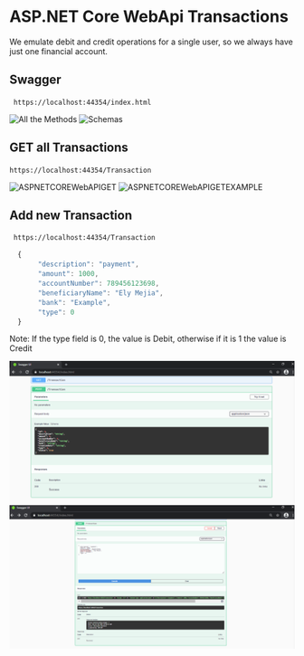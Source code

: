 # ASP.NET Core WebApi Transactions

We emulate debit and credit operations for a single user, so we always have just one financial account. 

## Swagger

``` https://localhost:44354/index.html```

![All the Methods](./TransacctionAPI/Images/01.png)
![Schemas](./TransacctionAPI/Images/04.png)

## GET all Transactions

``` https://localhost:44354/Transaction ```

![ASPNETCOREWebAPIGET](./TransacctionAPI/Images/02.png)
![ASPNETCOREWebAPIGETEXAMPLE](./TransacctionAPI/Images/06.png)

## Add new Transaction

``` https://localhost:44354/Transaction```

```javascript
  {
       "description": "payment",
       "amount": 1000,
       "accountNumber": 789456123698,
       "beneficiaryName": "Ely Mejia",
       "bank": "Example",
       "type": 0   
  }
```
Note: If the type field is 0, the value is Debit, otherwise if it is 1 the value is Credit

![ASPNETCOREWebAPIPOST](./TransacctionAPI/Images/03.png)
![ASPNETCOREWebAPIPOSTEXAMPLE](./TransacctionAPI/Images/05.png)

